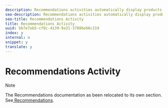 ```yaml
---
description: Recommendations activities automatically display products or content that might interest your customers based on previous user activity or other algorithms. Recommendations help direct customers to relevant items they might otherwise not know about.
seo-description: Recommendations activities automatically display products or content that might interest your customers based on previous user activity or other algorithms. Recommendations help direct customers to relevant items they might otherwise not know about.
seo-title: Recommendations Activity
title: Recommendations Activity
uuid: bb7e7eb5-cf8c-4139-9a31-37886e66c219
index: y
internal: n
snippet: y
translate: y
---
```


# Recommendations Activity


>[!NOTE]
>
>The Recommendations documentation as been relocated to its own section. See[ Recommendations](c_recommendations.md#concept_7556C8A4543942F2A77B13A29339C0C0). 



